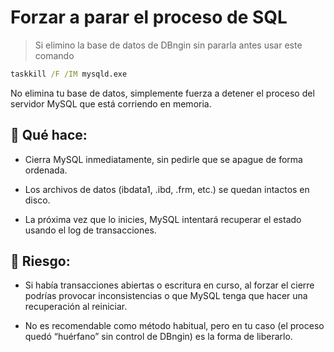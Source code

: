 # Forzar a parar el proceso de SQL

> Si elimino la base de datos de DBngin sin pararla antes usar este comando

```cmd
taskkill /F /IM mysqld.exe
```

No elimina tu base de datos, simplemente fuerza a detener el proceso del servidor MySQL que está corriendo en memoria.

## 🔹 Qué hace:

- Cierra MySQL inmediatamente, sin pedirle que se apague de forma ordenada.

- Los archivos de datos (ibdata1, .ibd, .frm, etc.) se quedan intactos en disco.

- La próxima vez que lo inicies, MySQL intentará recuperar el estado usando el log de transacciones.

## 🔹 Riesgo:

- Si había transacciones abiertas o escritura en curso, al forzar el cierre podrías provocar inconsistencias o que MySQL tenga que hacer una recuperación al reiniciar.

- No es recomendable como método habitual, pero en tu caso (el proceso quedó “huérfano” sin control de DBngin) es la forma de liberarlo.

